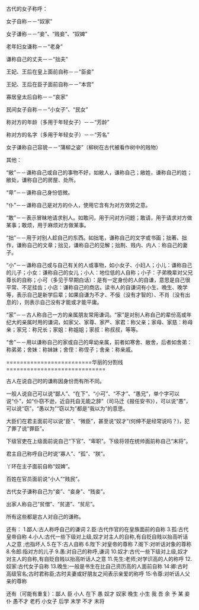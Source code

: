 古代的女子称呼： 

女子自称－－“奴家” 

女子谦称－－“妾”、“贱妾”、“奴婢”

老年妇女谦称－－“老身” 

谦称自己的丈夫－－“拙夫” 

王妃、王后在皇上面前自称－－“臣妾” 

王妃、王后在臣子面前自称－－“本宫” 

寡居皇太后自称－－“哀家” 

民间女子自称－－“小女子”、“民女” 

称对方的年龄（多用于年轻女子）－－“芳龄” 

称对方的名字（多用于年轻女子）－－“芳名” 

女子谦称自己容貌－－“蒲柳之姿”（柳树在古代被看作树中的贱物） 


其他： 

“敝”－－谦称自己或自己的事物不好，如敝人，谦称自己；敝姓，谦称自己的姓；敝处，谦称自己的房屋、处所。 

“卑”－－谦称自己身份低微。 

“仆”－－谦称自己是对方的仆人，使用它含有为对方效劳之意。

“敢”－－表示冒昧地请求别人。如敢问，用于问对方问题；敢请，用于请求对方做某事；敢烦，用于麻烦对方做某事。 

“拙”－－用于对别人趁自己的东西。如拙笔，谦称自己的文字或书画；拙著、拙作，谦称自己的文章；拙见，谦称自己的见解；拙荆、贱内、内人：称自己的妻子。 

“小”－－谦称自己或与自己有关的人或事物，如小女子、小妇人；小儿：谦称自己的儿子；小女：谦称自己的女儿；小人：地位低的人自称；小子：子弟晚辈对父兄尊长的自称；小可（多见于早期白话）：是有一定身份的人的自谦，意思是自己很平常、不足挂齿；小店：谦称自己的商店。读书人的自谦词有小生、晚生、晚学等，表示自己是新学后辈；如果自谦为不才、不佞（没有才智的）、不肖（没有出息的），则表示自己没有才能或才能平庸。 

“家”－－古人称自己一方的亲属朋友常用谦词。“家”是对别人称自己的辈份高或年纪大的亲属时用的谦词，如家父、家尊、家严、家君：称父亲；家母、家慈：称母亲；家兄：称兄长；家姐：称姐姐；家叔：称叔叔，等等。 

“舍”－－用以谦称自己的家或自己的卑幼亲属，前者如寒舍、敝舍，后者如舍弟：称弟弟；舍妹：称妹妹；舍侄：称侄子；舍亲：称亲戚。

=========================华丽的分割线=============================

古人在说自己时的谦称因身份而有所不同。

一般人说自己可以说“鄙人”、“在下”、“小可”、“不才”、“愚兄”，单个字可以说“仆”，如“仆窃不逊，近自托自无能之辞”（司马迁《报任安书》），可以说“愚”，可以说“窃”，“愚以为”“窃以为”都是“我以为”的意思。

大臣们在君主面前可以说“臣”、“微臣”，甚至说“奴才”(何绅不是经常说吗？)，犯了罪了说“罪臣”。

下级官吏在上级面前说自己“下官”、“卑职”。下级将领在统帅面前称自己“末将”。

君主自己称呼自己时说“寡人”、“孤”、“朕”。

丫环在主子面前自称“奴婢”。

百姓在官员面前说“小人”“贱民”。

古代女子谦称自己为“妾”、“妾身”、“贱妾”。

出家人称自己“贫僧”、“贫道”、“贫尼”。

所有这些都是古人对自己的谦称。 

还有： 
1.鄙人:古人称呼自己的谦词 
2.臣:古代作官的在皇族面前的自称 
3.孤:古代皇帝自称
4.小人:古代一些下级对上级,奴才对主人的自称,有自贬自贱以抬高听话人之意 ;也指坏人 
5.在下:古人自称 
6.陛下:对皇帝的尊称 
7.阁下:对听话对象的尊称
8.令郎:指对方的儿子
9.愚:对自己的称呼,谦词 
10.奴才:古代一些下级对上级,奴才对主人的自称,有自贬自贱以抬高听话人之意 
11.先生:老师;对学识高的人的称呼 
12.奴家:古代女子自称 
13.晚生:一般是书生在比自己资历高的人面前自称
14:卿:古时高级官名;古时君称臣;古时夫妻或好朋友之间表示亲爱的称呼
15:令尊:对听话人父亲的尊称 

还有（可能有重复）：鄙人 臣 小人 在下 愚 奴才 奴家 晚生 
小生 我 吾 余 予 某 妾 仆 愚不才 老朽 小女子 后学 末学 不才 末将
